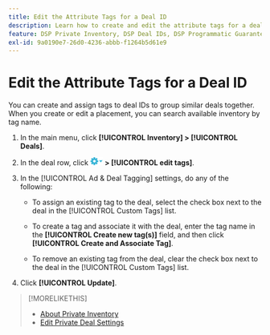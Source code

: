```yaml
---
title: Edit the Attribute Tags for a Deal ID
description: Learn how to create and edit the attribute tags for a deal ID.
feature: DSP Private Inventory, DSP Deal IDs, DSP Programmatic Guaranteed Deals
exl-id: 9a0190e7-26d0-4236-abbb-f1264b5d61e9
---
```

# Edit the Attribute Tags for a Deal ID

You can create and assign tags to deal IDs to group similar deals together. When you create or edit a placement, you can search available inventory by tag name.

1. In the main menu, click **[!UICONTROL Inventory] > [!UICONTROL Deals]**.

1. In the deal row, click ![Options menu](/help/dsp/assets/options-menu.png) **> [!UICONTROL edit tags]**.

1. In the [!UICONTROL Ad & Deal Tagging] settings, do any of the following:

   * To assign an existing tag to the deal, select the check box next to the deal in the [!UICONTROL Custom Tags] list.

   * To create a tag and associate it with the deal, enter the tag name in the **[!UICONTROL Create new tag(s)]** field, and then click **[!UICONTROL Create and Associate Tag]**.
  
   * To remove an existing tag from the deal, clear the check box next to the deal in the [!UICONTROL Custom Tags] list.

1. Click **[!UICONTROL Update]**.

>[!MORELIKETHIS]
>
>* [About Private Inventory](private-inventory-about.md)
>* [Edit Private Deal Settings](/help/dsp/inventory/deal-id-edit.md)
